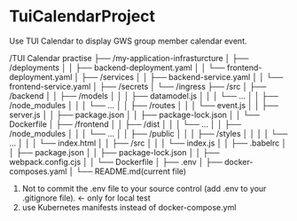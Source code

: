 # TuiCalendarProject
Use TUI Calendar to display GWS group member calendar event.

/TUI Calendar practise
├── /my-application-infrasturcture
│  ├── /deployments
│  │   ├── backend-deployment.yaml
│  │   └──  frontend-deployment.yaml
│  ├── /services
│  │   ├── backend-service.yaml
│  │   └──  frontend-service.yaml
│  ├── /secrets
│  └── /ingress
├── /src
│  ├── /backend
│  │   ├── /models
│  │   │   ├── datamodel.js
│  │   │   └── ...
│  │   ├── /node_modules
│  │   │   └── ...
│  │   ├── /routes
│  │   │   └── event.js
│  │   ├── server.js
│  │   ├── package.json
│  │   ├── package-lock.json
│  │   └── Dockerfile
│  ├── /frontend
│  │   ├── /dist
│  │   │   └──  ...
│  │   ├── /node_modules
│  │   │   └── ...
│  │   ├── /public
│  │   │   ├── /styles
│  │   │   │   └── ...
│  │   │   └── index.html
│  │   ├── /src
│  │   │   └──  index.js
│  │   ├── .babelrc
│  │   ├── package.json
│  │   ├── package-lock.json
│  │   ├── webpack.config.cjs
│  │   └── Dockerfile
│  ├── .env
│  ├── docker-composes.yaml
│  └── README.md(current file)

1. Not to commit the .env file to your source control (add .env to your .gitignore file). <- only for local test
2. use Kubernetes manifests instead of docker-compose.yml
